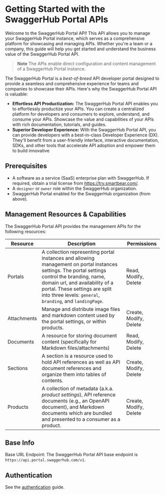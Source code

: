 # Getting Started with the SwaggerHub Portal APIs

Welcome to the SwaggerHub Portal API! This API allows you to manage your SwaggerHub Portal instance, which serves as a comprehensive platform for showcasing and managing APIs. Whether you're a team or a company, this guide will help you get started and understand the business value of the SwaggerHub Portal API.

> **Note** The APIs enable direct configuration and content management of a SwaggerHub Portal instance. 

The SwaggerHub Portal is a _best-of-breed_ API developer portal designed to provide a seamless and comprehensive experience for teams and companies to showcase their APIs. Here's why the SwaggerHub Portal API is valuable:
- **Effortless API Productization:** The SwaggerHub Portal API enables you to effortlessly productize your APIs. You can create a centralized platform for developers and consumers to explore, understand, and consume your APIs. Showcase the value and capabilities of your APIs with rich documentation, tutorials, and guides.
- **Superior Developer Experience:** With the SwaggerHub Portal API, you can provide developers with a best-in-class Developer Experience (DX). They'll benefit from a user-friendly interface, interactive documentation, SDKs, and other tools that accelerate API adoption and empower them to build innovative

## Prerequisites
 - A software as a service (SaaS) enterprise plan with SwaggerHub. If required, obtain a trial license from https://try.smartbear.com/.
 - A `designer` or `owner` role within the SwaggerHub organization.
 - SwaggerHub Portal enabled for the SwaggerHub organization (from above).

## Management Resources & Capabilities
The SwaggerHub Portal API provides the management APIs for the following resources:

| Resource    | Description | Permissions     |
| ----------- | ----------- | ----------- |
| Portals | A collection representing portal instances and allowing management on portal instances settings. The portal settings control the branding, name, domain url, and availability of a portal. These settings are split into three levels: `general`, `branding`, and `landingPage`. | Read, Modify, Delete
| Attachments | Manage and distribute image files and markdown content used by the portal settings, or within products. | Create, Modify, Delete
| Documents | A resource for storing document content (specifically for Markdown files/attachments) | Read, Modify, Delete
| Sections | A section is a resource used to hold API references as well as API document references and organize them into tables of contents. | Create, Modify, Delete
| Products | A collection of metadata (a.k.a. _product settings_), API reference documents (e.g., an OpenAPI document), and Markdown documents which are bundled and presented to a consumer as a product. | Create, Modify, Delete

 ## Base Info
 
 Base URL Endpoint: The SwaggerHub Portal API base endpoint is `https://api.portal.swaggerhub.com/v1`.

 
 ## Authentication

 See the [authentication](./Authentication.md) guide.


